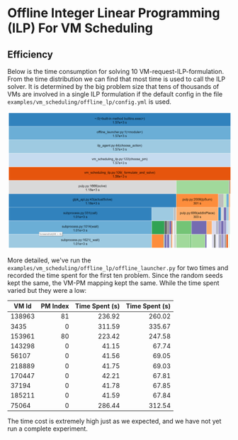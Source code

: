 # Offline Integer Linear Programming (ILP) For VM Scheduling

## Efficiency

Below is the time consumption for solving 10 VM-request-ILP-formulation.
From the time distribution we can find that most time is used to call the ILP solver.
It is determined by the big problem size that tens of thousands of VMs are involved
in a single ILP formulation if the default config in the file
`examples/vm_scheduling/offline_lp/config.yml` is used.

![Time Consumption](./ILP_timer.png)

More detailed, we've run the `examples/vm_scheduling/offline_lp/offline_launcher.py`
for two times and recorded the time spent for the first ten problem.
Since the random seeds kept the same, the VM-PM mapping kept the same.
While the time spent varied but they were a low:

VM Id  | PM Index | Time Spent (s) | Time Spent (s)
-------|---------:|---------------:|----------------:
138963 | 81       | 236.92         | 260.02
3435   | 0        | 311.59         | 335.67
153961 | 80       | 223.42         | 247.58
143298 | 0        | 41.15          | 67.74
56107  | 0        | 41.56          | 69.05
218889 | 0        | 41.75          | 69.03
170447 | 0        | 42.21          | 67.81
37194  | 0        | 41.78          | 67.85
185211 | 0        | 41.59          | 67.84
75064  | 0        | 286.44         | 312.54

The time cost is extremely high just as we expected, and we have not yet run a complete experiment.
